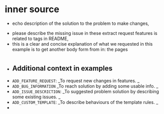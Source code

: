 #  inner source
- <p>echo description of the solution to the problem to make changes, <br>
- please describe the missing issue in these extract request features is related to tags in README, <br>
- this is a clear and concise explanation of what we requested in this example is to get another body form from in: the pages</p>
#
- <h2>Additional context in examples</h2>
- `ADD_FEATURE_REQUEST`: _To request new changes in features. _
- `ADD_BUG_INFORMATION` _To reach solution by adding some usable info. _
- `ADD_ISSUE_DESCRICTION`: _To suggested problem solution by describing some existing issues. _
- `ADD_CUSTOM_TEMPLATE`: _To describe behaviours of the template rules. _
- 
